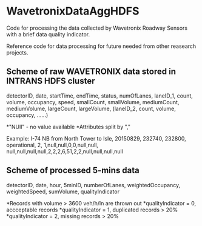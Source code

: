# WavetronixDataAggHDFS

Code for processing the data collected by Wavetronix Roadway Sensors with a brief data quality indicator.

Reference code for data processing for future needed from other reasearch projects.

## Scheme of raw WAVETRONIX data stored in INTRANS HDFS cluster

detectorID, date, startTime, endTime, status, numOfLanes, laneID_1, count, volume, occupancy, speed, smallCount, 
smallVolume, mediumCount, mediumVolume, largeCount, largeVolume, (laneID_2, count, volume, occupancy, ......)

*"NUll" - no value available
*Attributes split by "," 

Example:
I-74 NB from North Tower to Isle, 20150829, 232740, 232800, operational, 2, 1,null,null,0,0,null,null,
null,null,null,null,2,2,2,6,51,2,2,null,null,null,null

## Scheme of processed 5-mins data

detectorID, date, hour, 5minID, numberOfLanes, weightedOccupancy, weightedSpeed, sumVolume, qualityIndicator

*Records with volume > 3600 veh/h/ln are thrown out
*qualityIndicator = 0, accceptable records
*qualityIndicator = 1, duplicated records > 20%
*qualityIndicator = 2, missing records > 20%

